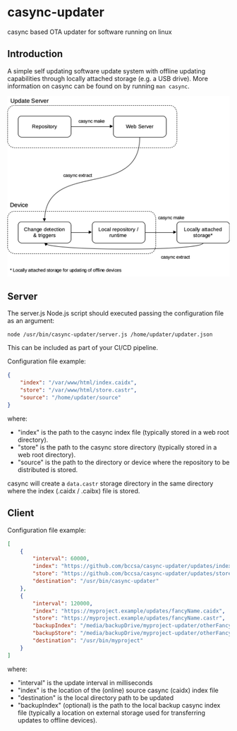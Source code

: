 # casync-updater
casync based OTA updater for software running on linux

## Introduction
A simple self updating software update system with offline updating capabilities through locally attached storage (e.g. a USB drive). More information on casync can be found on by running ```man casync```.

![Overview](doc/img/overview.png)

## Server
The server.js Node.js script should executed passing the configuration file as an argument:
```console
node /usr/bin/casync-updater/server.js /home/updater/updater.json
```
This can be included as part of your CI/CD pipeline.

Configuration file example:
```json
{
    "index": "/var/www/html/index.caidx",
    "store": "/var/www/html/store.castr",
    "source": "/home/updater/source"
}
```
where:
* "index" is the path to the casync index file (typically stored in a web root directory).
* "store" is the path to the casync store directory (typically stored in a web root directory).
* "source" is the path to the directory or device where the repository to be distributed is stored.

casync will create a ```data.castr``` storage directory in the same directory where the index (.caidx / .caibx) file is stored.

## Client


Configuration file example:
```json
[
    {
        "interval": 60000,
        "index": "https://github.com/bccsa/casync-updater/updates/index.caidx",
        "store": "https://github.com/bccsa/casync-updater/updates/store.castr",
        "destination": "/usr/bin/casync-updater"
    },
    {
        "interval": 120000,
        "index": "https://myproject.example/updates/fancyName.caidx",
        "store": "https://myproject.example/updates/fancyName.castr",
        "backupIndex": "/media/backupDrive/myproject-updater/otherFancyName.caidx",
        "backupStore": "/media/backupDrive/myproject-updater/otherFancyName.castr",
        "destination": "/usr/bin/myproject"
    }
]
```
where:
* "interval" is the update interval in milliseconds
* "index" is the location of the (online) source casync (caidx) index file
* "destination" is the local directory path to be updated
* "backupIndex" (optional) is the path to the local backup casync index file (typically a location on external storage used for transferring updates to offline devices).
